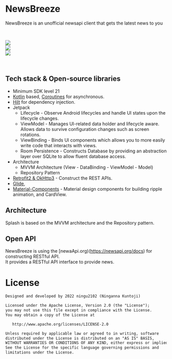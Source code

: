 
<h1>NewsBreeze</h1>

<p>  
NewsBreeze is an unofficial newsapi client that gets the latest news to you
</p>
</br>

<p>
<img src="https://github.com/ningu2102/NewsBreeze/blob/main/screenshots/screenshot_1.jpeg"/></br>
<img src="https://github.com/ningu2102/NewsBreeze/blob/main/screenshots/screenshot_2.jpeg"/></br>
<img src="https://github.com/ningu2102/NewsBreeze/blob/main/screenshots/screenshot_3.jpeg"/></br>
</p>
</br>


## Tech stack & Open-source libraries
- Minimum SDK level 21
- [Kotlin](https://kotlinlang.org/) based, [Coroutines](https://github.com/Kotlin/kotlinx.coroutines) for asynchronous.
- [Hilt](https://dagger.dev/hilt/) for dependency injection.
- Jetpack
  - Lifecycle - Observe Android lifecycles and handle UI states upon the lifecycle changes.
  - ViewModel - Manages UI-related data holder and lifecycle aware. Allows data to survive configuration changes such as screen rotations.
  - ViewBinding - Binds UI components which allows you to more easily write code that interacts with views.
  - Room Persistence - Constructs Database by providing an abstraction layer over SQLite to allow fluent database access.
- Architecture
  - MVVM Architecture (View - DataBinding - ViewModel - Model)
  - Repository Pattern
- [Retrofit2 & OkHttp3](https://github.com/square/retrofit) - Construct the REST APIs.
- [Glide](https://github.com/bumptech/glide),
- [Material-Components](https://github.com/material-components/material-components-android) - Material design components for building ripple animation, and CardView.

## Architecture
Splash is based on the MVVM architecture and the Repository pattern.

## Open API

NewsBreeze is using the [newaApi.org)(https://newsapi.org/docs) for constructing RESTful API.<br>
It provides a RESTful API interface to provide news.

# License
```xml
Designed and developed by 2022 ningu2102 (Ninganna Kuntoji)

Licensed under the Apache License, Version 2.0 (the "License");
you may not use this file except in compliance with the License.
You may obtain a copy of the License at

   http://www.apache.org/licenses/LICENSE-2.0

Unless required by applicable law or agreed to in writing, software
distributed under the License is distributed on an "AS IS" BASIS,
WITHOUT WARRANTIES OR CONDITIONS OF ANY KIND, either express or implied.
See the License for the specific language governing permissions and
limitations under the License.
```
